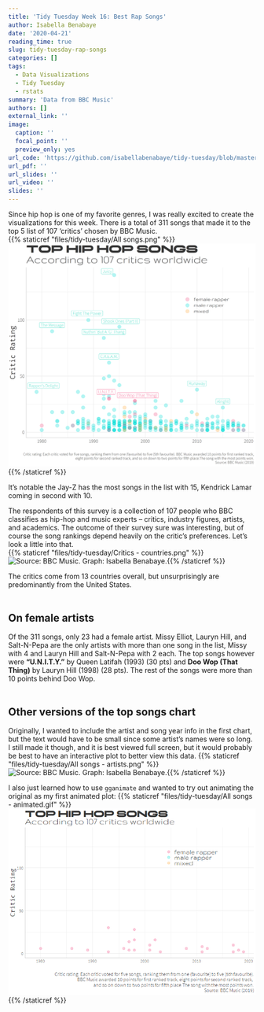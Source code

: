 ```yaml
---
title: 'Tidy Tuesday Week 16: Best Rap Songs'
author: Isabella Benabaye
date: '2020-04-21'
reading_time: true
slug: tidy-tuesday-rap-songs
categories: []
tags:
  - Data Visualizations
  - Tidy Tuesday
  - rstats
summary: 'Data from BBC Music'
authors: []
external_link: ''
image:
  caption: ''
  focal_point: ''
  preview_only: yes
url_code: 'https://github.com/isabellabenabaye/tidy-tuesday/blob/master/2020/16_rap_songs/16_rap_songs.R'
url_pdf: ''
url_slides: ''
url_video: ''
slides: ''
---
```


Since hip hop is one of my favorite genres, I was really excited to
create the visualizations for this week. There is a total of 311 songs
that made it to the top 5 list of 107 ‘critics’ chosen by BBC Music.  
{{% staticref "files/tidy-tuesday/All songs.png" %}}![Source: BBC Music. Graph: Isabella Benabaye.](https://github.com/isabellabenabaye/tidy-tuesday/blob/master/2020/16_rap_songs/All%20songs.png?raw=true){{% /staticref %}}

It’s notable the Jay-Z has the most songs in the list with 15, Kendrick
Lamar coming in second with 10.

The respondents of this survey is a collection of 107 people who BBC
classifies as hip-hop and music experts – critics, industry figures,
artists, and academics. The outcome of their survey sure was
interesting, but of course the song rankings depend heavily on the
critic’s preferences. Let’s look a little into that.  
{{% staticref "files/tidy-tuesday/Critics - countries.png" %}}![Source: BBC Music. Graph: Isabella
Benabaye.](https://github.com/isabellabenabaye/tidy-tuesday/blob/master/2020/16_rap_songs/Critics%20-%20countries.png?raw=true){{% /staticref %}}

The critics come from 13 countries overall, but unsurprisingly are
predominantly from the United States.  
<br />

## On female artists

Of the 311 songs, only 23 had a female artist. Missy Elliot, Lauryn
Hill, and Salt-N-Pepa are the only artists with more than one song in the
list, Missy with 4 and Lauryn Hill and Salt-N-Pepa with 2 each. The top
songs however were **“U.N.I.T.Y.”** by Queen Latifah (1993) (30 pts) and **Doo Wop (That Thing)** by Lauryn Hill (1998) (28 pts). The rest of the songs
were more than 10 points behind Doo Wop.  
<br />

## Other versions of the top songs chart

Originally, I wanted to include the artist and song year info in the
first chart, but the text would have to be small since some artist’s
names were so long. I still made it though, and it is best viewed full
screen, but it would probably be best to have an interactive plot to
better view this data.
{{% staticref "files/tidy-tuesday/All songs - artists.png" %}}![Source: BBC Music. Graph: Isabella
Benabaye.](https://github.com/isabellabenabaye/tidy-tuesday/blob/master/2020/16_rap_songs/All%20songs%20-%20artists.png?raw=true){{% /staticref %}}

I also just learned how to use `gganimate` and wanted to try out animating the original as my first animated plot:
{{% staticref "files/tidy-tuesday/All songs - animated.gif" %}}![](https://github.com/isabellabenabaye/tidy-tuesday/blob/master/2020/16_rap_songs/All%20songs%20-%20animated.gif?raw=true){{% /staticref %}}